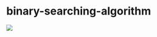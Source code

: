 # binary-searching-algorithm
![](https://www.techiedelight.com/wp-content/uploads/Binary-Search-1.png)
